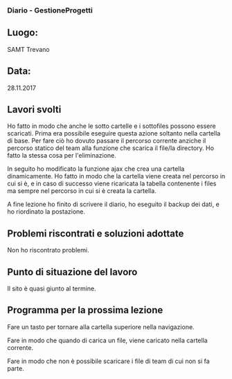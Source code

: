 ### Diario - GestioneProgetti
## Luogo:
SAMT Trevano

## Data: 
28.11.2017

## Lavori svolti			

Ho fatto in modo che anche le sotto cartelle e i sottofiles possono essere scaricati. Prima era possibile eseguire questa azione soltanto nella cartella di base. Per fare ciò ho 
dovuto passare il percorso corrente anziche il percorso statico del team alla funzione che scarica il file/la directory. 
Ho fatto la stessa cosa per l'eliminazione.

In seguito ho modificato la funzione ajax che crea una cartella dinamicamente. Ho fatto in modo che la cartella viene creata nel percorso in cui si è, e in caso di successo
viene ricaricata la tabella contenente i files ma sempre nel percorso in cui si è creata la cartella.
				
A fine lezione ho finito di scrivere il diario, ho eseguito il backup dei dati, e ho riordinato la postazione.


## Problemi riscontrati e soluzioni adottate
Non ho riscontrato problemi.

## Punto di situazione del lavoro
Il sito è quasi giunto al termine.

## Programma per la prossima lezione
Fare un tasto per tornare alla cartella superiore nella navigazione.

Fare in modo che quando di carica un file, viene caricato nella cartella corrente.

Fare in modo che non è possibile scaricare i file di team di cui non si fa parte.
